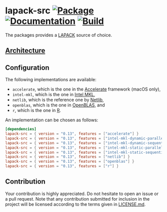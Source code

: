 # lapack-src [![Package][package-img]][package-url] [![Documentation][documentation-img]][documentation-url] [![Build][build-img]][build-url]

The packages provides a [LAPACK] source of choice.

## [Architecture]

## Configuration

The following implementations are available:

* `accelerate`, which is the one in the [Accelerate] framework (macOS only),
* `intel-mkl`, which is the one in [Intel MKL],
* `netlib`, which is the reference one by [Netlib],
* `openblas`, which is the one in [OpenBLAS], and
* `r`, which is the one in [R].


An implementation can be chosen as follows:

```toml
[dependencies]
lapack-src = { version = "0.13", features = ["accelerate"] }
lapack-src = { version = "0.13", features = ["intel-mkl-dynamic-parallel"] }
lapack-src = { version = "0.13", features = ["intel-mkl-dynamic-sequential"] }
lapack-src = { version = "0.13", features = ["intel-mkl-static-parallel"] }
lapack-src = { version = "0.13", features = ["intel-mkl-static-sequential"] }
lapack-src = { version = "0.13", features = ["netlib"] }
lapack-src = { version = "0.13", features = ["openblas"] }
lapack-src = { version = "0.13", features = ["r"] }
```

## Contribution

Your contribution is highly appreciated. Do not hesitate to open an issue or a
pull request. Note that any contribution submitted for inclusion in the project
will be licensed according to the terms given in [LICENSE.md](LICENSE.md).

[architecture]: https://blas-lapack-rs.github.io/architecture
[lapack]: https://en.wikipedia.org/wiki/LAPACK

[accelerate]: https://developer.apple.com/reference/accelerate
[intel mkl]: https://software.intel.com/en-us/mkl
[netlib]: https://www.netlib.org/
[openblas]: https://www.openblas.net/
[r]: https://cran.r-project.org/

[build-img]: https://github.com/blas-lapack-rs/lapack-src/actions/workflows/build.yml/badge.svg
[build-url]: https://github.com/blas-lapack-rs/lapack-src/actions/workflows/build.yml/
[documentation-img]: https://docs.rs/lapack-src/badge.svg
[documentation-url]: https://docs.rs/lapack-src
[package-img]: https://img.shields.io/crates/v/lapack-src.svg
[package-url]: https://crates.io/crates/lapack-src
